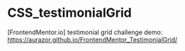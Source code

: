 # CSS_testimonialGrid
[FrontendMentor.io] testimonial grid challenge
demo: https://aurazor.github.io/FrontendMentor_TestimonialGrid/
